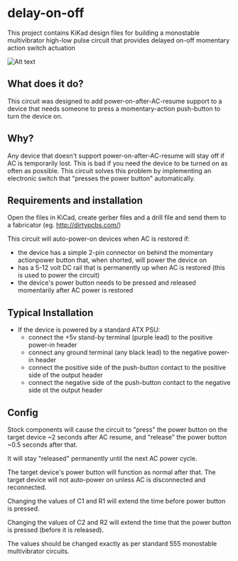 # delay-on-off

This project contains KiKad design files for building a monostable multivibrator high-low pulse circuit that provides delayed on-off momentary action switch actuation

![Alt text](http://i.imgur.com/IZ11wSL.png "Delay-On-Off circuit board")


## What does it do?

This circuit was designed to add power-on-after-AC-resume support to a device that needs someone to press a momentary-action push-button to turn the device on.

## Why?

Any device that doesn't support power-on-after-AC-resume will stay off if AC is temporarily lost. This is bad if you need the device to be turned on as often as possible. This circuit solves this problem by implementing an electronic switch that "presses the power button" automatically.

## Requirements and installation

Open the files in KiCad, create gerber files and a drill file and send them to a fabricator (eg. http://dirtypcbs.com/)

This circuit will auto-power-on devices when AC is restored if:

* the device has a simple 2-pin connector on behind the momentary actionpower button that, when shorted, will power the device on
* has a 5-12 volt DC rail that is permanently up when AC is restored (this is used to power the circuit)
* the device's power button needs to be pressed and released momentarily after AC power is restored

## Typical Installation

* If the device is powered by a standard ATX PSU:
  * connect the +5v stand-by terminal (purple lead) to the positive power-in header
  * connect any ground terminal (any black lead) to the negative power-in header
  * connect the positive side of the push-button contact to the positive side of the output header
  * connect the negative side of the push-button contact to the negative side ot the output header

## Config

Stock components will cause the circuit to "press" the power button on the target device ~2 seconds after AC resume, and "release" the power button ~0.5 seconds after that.

It will stay "released" permanently until the next AC power cycle.

The target device's power button will function as normal after that. The target device will not auto-power on unless AC is disconnected and reconnected.

Changing the values of C1 and R1 will extend the time before power button is pressed.

Changing the values of C2 and R2 will extend the time that the power button is pressed (before it is released).

The values should be changed exactly as per standard 555 monostable multivibrator circuits.

